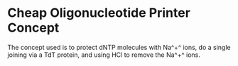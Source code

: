 # Cheap Oligonucleotide Printer Concept
The concept used is to protect dNTP molecules with Na^+^ ions, do a single joining via a TdT protein, and using HCl to remove the Na^+^ ions.
